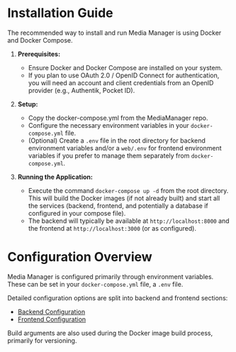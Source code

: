 # Installation Guide

The recommended way to install and run Media Manager is using Docker and Docker Compose.

1. **Prerequisites:**
    * Ensure Docker and Docker Compose are installed on your system.
    * If you plan to use OAuth 2.0 / OpenID Connect for authentication, you will need an account and client credentials
      from an OpenID provider (e.g., Authentik, Pocket ID).

2. **Setup:**
    * Copy the docker-compose.yml from the MediaManager repo.
    * Configure the necessary environment variables in your `docker-compose.yml` file.
    * (Optional) Create a `.env` file in the root directory for backend environment variables and/or a `web/.env` for
      frontend environment variables if you prefer to manage them separately from `docker-compose.yml`.

3. **Running the Application:**
    * Execute the command `docker-compose up -d` from the root directory. This will build the Docker images (if not
      already built) and start all the services (backend, frontend, and potentially a database if configured in your
      compose file).
    * The backend will typically be available at `http://localhost:8000` and the frontend at `http://localhost:3000` (or
      as configured).

# Configuration Overview

Media Manager is configured primarily through environment variables. These can be set in your `docker-compose.yml` file,
a `.env` file.

Detailed configuration options are split into backend and frontend sections:

* [Backend Configuration](configuration-backend.md)
* [Frontend Configuration](configuration-frontend.md)

Build arguments are also used during the Docker image build process, primarily for versioning.

